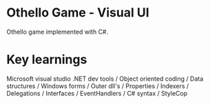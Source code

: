 # Othello Game - Visual UI
Othello game implemented with C#.

# Key learnings
Microsoft visual studio .NET dev tools /
Object oriented coding /
Data structures /
Windows forms / 
Outer dll's /
Properties /
Indexers /
Delegations /
Interfaces /
EventHandlers /
C# syntax /
StyleCop


